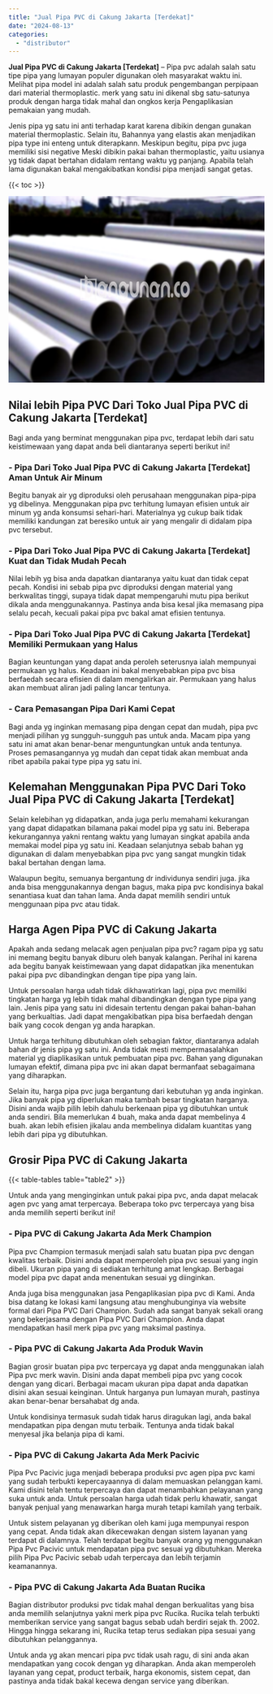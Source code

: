 ```yaml
---
title: "Jual Pipa PVC di Cakung Jakarta [Terdekat]"
date: "2024-08-13"
categories: 
  - "distributor"
---
```


**Jual Pipa PVC di Cakung Jakarta \[Terdekat\]** – Pipa pvc adalah salah satu tipe pipa yang lumayan populer digunakan oleh masyarakat waktu ini. Melihat pipa model ini adalah salah satu produk pengembangan perpipaan dari material thermoplastic. merk yang satu ini dikenal sbg satu-satunya produk dengan harga tidak mahal dan ongkos kerja Pengaplikasian pemakaian yang mudah.

Jenis pipa yg satu ini anti terhadap karat karena dibikin dengan gunakan material thermoplastic. Selain itu, Bahannya yang elastis akan menjadikan pipa type ini enteng untuk diterapkann. Meskipun begitu, pipa pvc juga memiliki sisi negative Meski dibikin pakai bahan thermoplastic, yaitu usianya yg tidak dapat bertahan didalam rentang waktu yg panjang. Apabila telah lama digunakan bakal mengakibatkan kondisi pipa menjadi sangat getas.

{{< toc >}}

![Jual Pipa PVC di Cakung Jakarta [Terdekat]](/images/jaul-pipa-pvc-06.png)

## Nilai lebih Pipa PVC Dari Toko Jual Pipa PVC di Cakung Jakarta \[Terdekat\]

Bagi anda yang berminat menggunakan pipa pvc, terdapat lebih dari satu keistimewaan yang dapat anda beli diantaranya seperti berikut ini!

### \- Pipa Dari Toko Jual Pipa PVC di Cakung Jakarta \[Terdekat\] Aman Untuk Air Minum

Begitu banyak air yg diproduksi oleh perusahaan menggunakan pipa-pipa yg dibelinya. Menggunakan pipa pvc terhitung lumayan efisien untuk air minum yg anda konsumsi sehari-hari. Materialnya yg cukup baik tidak memiliki kandungan zat beresiko untuk air yang mengalir di didalam pipa pvc tersebut.

### \- Pipa Dari Toko Jual Pipa PVC di Cakung Jakarta \[Terdekat\] Kuat dan Tidak Mudah Pecah

Nilai lebih yg bisa anda dapatkan diantaranya yaitu kuat dan tidak cepat pecah. Kondisi ini sebab pipa pvc diproduksi dengan material yang berkwalitas tinggi, supaya tidak dapat mempengaruhi mutu pipa berikut dikala anda menggunakannya. Pastinya anda bisa kesal jika memasang pipa selalu pecah, kecuali pakai pipa pvc bakal amat efisien tentunya.

### \- Pipa Dari Toko Jual Pipa PVC di Cakung Jakarta \[Terdekat\] Memiliki Permukaan yang Halus

Bagian keuntungan yang dapat anda peroleh seterusnya ialah mempunyai permukaan yg halus. Keadaan ini bakal menyebabkan pipa pvc bisa berfaedah secara efisien di dalam mengalirkan air. Permukaan yang halus akan membuat aliran jadi paling lancar tentunya.

### \- Cara Pemasangan Pipa Dari Kami Cepat

Bagi anda yg inginkan memasang pipa dengan cepat dan mudah, pipa pvc menjadi pilihan yg sungguh-sungguh pas untuk anda. Macam pipa yang satu ini amat akan benar-benar menguntungkan untuk anda tentunya. Proses pemasangannya yg mudah dan cepat tidak akan membuat anda ribet apabila pakai type pipa yg satu ini.

## Kelemahan Menggunakan Pipa PVC Dari Toko Jual Pipa PVC di Cakung Jakarta \[Terdekat\]

Selain kelebihan yg didapatkan, anda juga perlu memahami kekurangan yang dapat didapatkan bilamana pakai model pipa yg satu ini. Beberapa kekurangannya yakni rentang waktu yang lumayan singkat apabila anda memakai model pipa yg satu ini. Keadaan selanjutnya sebab bahan yg digunakan di dalam menyebabkan pipa pvc yang sangat mungkin tidak bakal bertahan dengan lama.

Walaupun begitu, semuanya bergantung dr individunya sendiri juga. jika anda bisa menggunakannya dengan bagus, maka pipa pvc kondisinya bakal senantiasa kuat dan tahan lama. Anda dapat memilih sendiri untuk menggunaan pipa pvc atau tidak.

## Harga Agen Pipa PVC di Cakung Jakarta

Apakah anda sedang melacak agen penjualan pipa pvc? ragam pipa yg satu ini memang begitu banyak diburu oleh banyak kalangan. Perihal ini karena ada begitu banyak keistimewaan yang dapat didapatkan jika menentukan pakai pipa pvc dibandingkan dengan tipe pipa yang lain.

Untuk persoalan harga udah tidak dikhawatirkan lagi, pipa pvc memiliki tingkatan harga yg lebih tidak mahal dibandingkan dengan type pipa yang lain. Jenis pipa yang satu ini didesain tertentu dengan pakai bahan-bahan yang berkualtias. Jadi dapat mengakibatkan pipa bisa berfaedah dengan baik yang cocok dengan yg anda harapkan.

Untuk harga terhitung dibutuhkan oleh sebagian faktor, diantaranya adalah bahan dr jenis pipa yg satu ini. Anda tidak mesti mempermasalahkan material yg diaplikasikan untuk pembuatan pipa pvc. Bahan yang digunakan lumayan efektif, dimana pipa pvc ini akan dapat bermanfaat sebagaimana yang diharapkan.

Selain itu, harga pipa pvc juga bergantung dari kebutuhan yg anda inginkan. Jika banyak pipa yg diperlukan maka tambah besar tingkatan harganya. Disini anda wajib pilih lebih dahulu berkenaan pipa yg dibutuhkan untuk anda sendiri. Bila memerlukan 4 buah, maka anda dapat membelinya 4 buah. akan lebih efisien jikalau anda membelinya didalam kuantitas yang lebih dari pipa yg dibutuhkan.

## Grosir Pipa PVC di Cakung Jakarta

{{< table-tables table="table2" >}}

Untuk anda yang menginginkan untuk pakai pipa pvc, anda dapat melacak agen pvc yang amat terpercaya. Beberapa toko pvc terpercaya yang bisa anda memilih seperti berikut ini!

### \- Pipa PVC di Cakung Jakarta Ada Merk Champion

Pipa pvc Champion termasuk menjadi salah satu buatan pipa pvc dengan kwalitas terbaik. Disini anda dapat memperoleh pipa pvc sesuai yang ingin dibeli. Ukuran pipa yang di sediakan terhitung amat lengkap. Berbagai model pipa pvc dapat anda menentukan sesuai yg diinginkan.

Anda juga bisa menggunakan jasa Pengaplikasian pipa pvc di Kami. Anda bisa datang ke lokasi kami langsung atau menghubunginya via website formal dari Pipa PVC Dari Champion. Sudah ada sangat banyak sekali orang yang bekerjasama dengan Pipa PVC Dari Champion. Anda dapat mendapatkan hasil merk pipa pvc yang maksimal pastinya.

### \- Pipa PVC di Cakung Jakarta Ada Produk Wavin

Bagian grosir buatan pipa pvc terpercaya yg dapat anda menggunakan ialah Pipa pvc merk wavin. Disini anda dapat membeli pipa pvc yang cocok dengan yang dicari. Berbagai macam ukuran pipa dapat anda dapatkan disini akan sesuai keinginan. Untuk harganya pun lumayan murah, pastinya akan benar-benar bersahabat dg anda.

Untuk kondisinya termasuk sudah tidak harus diragukan lagi, anda bakal mendapatkan pipa dengan mutu terbaik. Tentunya anda tidak bakal menyesal jika belanja pipa di kami.

### \- Pipa PVC di Cakung Jakarta Ada Merk Pacivic

Pipa Pvc Pacivic juga menjadi beberapa produksi pvc agen pipa pvc kami yang sudah terbukti kepercayaannya di dalam memuaskan pelanggan kami. Kami disini telah tentu terpercaya dan dapat menambahkan pelayanan yang suka untuk anda. Untuk persoalan harga udah tidak perlu khawatir, sangat banyak penjual yang menawarkan harga murah tetapi kamilah yang terbaik.

Untuk sistem pelayanan yg diberikan oleh kami juga mempunyai respon yang cepat. Anda tidak akan dikecewakan dengan sistem layanan yang terdapat di dalamnya. Telah terdapat begitu banyak orang yg menggunakan Pipa Pvc Pacivic untuk mendapatan pipa pvc sesuai yg dibutuhkan. Mereka pilih Pipa Pvc Pacivic sebab udah terpercaya dan lebih terjamin keamanannya.

### \- Pipa PVC di Cakung Jakarta Ada Buatan Rucika

Bagian distributor produksi pvc tidak mahal dengan berkualitas yang bisa anda memilih selanjutnya yakni merk pipa pvc Rucika. Rucika telah terbukti memberikan service yang sangat bagus sebab udah berdiri sejak th. 2002. Hingga hingga sekarang ini, Rucika tetap terus sediakan pipa sesuai yang dibutuhkan pelanggannya.

Untuk anda yg akan mencari pipa pvc tidak usah ragu, di sini anda akan mendapatkan yang cocok dengan yg diharapkan. Anda akan memperoleh layanan yang cepat, product terbaik, harga ekonomis, sistem cepat, dan pastinya anda tidak bakal kecewa dengan service yang diberikan.

